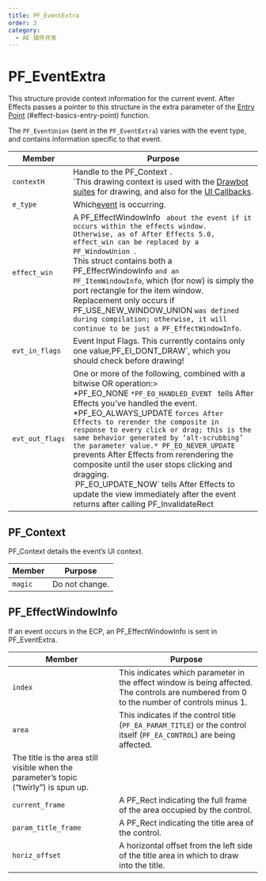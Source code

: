 ```yaml
---
title: PF_EventExtra
order: 3
category:
  - AE 插件开发
---
```

# PF_EventExtra

This structure provide context information for the current event. After Effects passes a pointer to this structure in the extra parameter of the [Entry Point](../effect-basics/entry-point.html) (#effect-basics-entry-point) function.

The `PF_EventUnion` (sent in the `PF_EventExtra`) varies with the event type, and contains information specific to that event.

| **Member**   | **Purpose**                                                                                                                                                                                                                                                                                                                                                                                                                                                                                                                                                                                                       |
| ------------------ | ----------------------------------------------------------------------------------------------------------------------------------------------------------------------------------------------------------------------------------------------------------------------------------------------------------------------------------------------------------------------------------------------------------------------------------------------------------------------------------------------------------------------------------------------------------------------------------------------------------------------- |
| `contextH `      | Handle to the PF_Context `.`<br />`This drawing context is used with the [Drawbot suites](https://ae-plugins.docsforadobe.dev/effect-ui-events/custom-ui-and-drawbot.html#effect-ui-events-custom-ui-and-drawbot) for drawing, and also for the [UI Callbacks](https://ae-plugins.docsforadobe.dev/effect-ui-events/ui-callbacks.html#effect-ui-events-ui-callbacks).                                                                                                                                                                                                                                                       |
| `e_type `        | Which[event](https://ae-plugins.docsforadobe.dev/effect-ui-events/effect-ui-events.html#effect-ui-events-effect-ui-events) is occurring.                                                                                                                                                                                                                                                                                                                                                                                                                                                                                   |
| `effect_win `    | A PF_EffectWindowInfo ` about the event if it occurs within the effects window.`<br />`Otherwise, as of After Effects 5.0, effect_win can be replaced by a PF_WindowUnion `.<br />This struct contains both a PF_EffectWindowInfo `and an PF_ItemWindowInfo`, which (for now) is simply the port rectangle for the item window.<br />Replacement only occurs if PF_USE_NEW_WINDOW_UNION `was defined during compilation; otherwise, it will continue to be just a PF_EffectWindowInfo`.                                                                                                                         |
| `evt_in_flags `  | Event Input Flags. This currently contains only one value,PF_EI_DONT_DRAW`, which you should check before drawing!                                                                                                                                                                                                                                                                                                                                                                                                                                                                                                      |
| `evt_out_flags ` | One or more of the following, combined with a bitwise OR operation:><br />*PF_EO_NONE `*PF_EO_HANDLED_EVENT ` tells After Effects you’ve handled the event.<br />*PF_EO_ALWAYS_UPDATE `forces After Effects to rerender the composite in response to every click or drag; this is the same behavior generated by ‘alt-scrubbing’ the parameter value.* PF_EO_NEVER_UPDATE` prevents After Effects from rerendering the composite until the user stops clicking and dragging.<br /> PF_EO_UPDATE_NOW` tells After Effects to update the view immediately after the event returns after calling PF_InvalidateRect |

## PF_Context

PF_Context details the event’s UI context.

| **Member** | **Purpose** |
| ---------------- | ----------------- |
| `magic `       | Do not change.    |

## PF_EffectWindowInfo

If an event occurs in the ECP, an PF_EffectWindowInfo is sent in PF_EventExtra.

| **Member**                                                                         | **Purpose**                                                                                                                          |
| ---------------------------------------------------------------------------------------- | ------------------------------------------------------------------------------------------------------------------------------------------ |
| `index`                                                                                | This indicates which parameter in the effect window is being affected. The controls are numbered from 0 to the number of controls minus 1. |
| `area`                                                                                 | This indicates if the control title (`PF_EA_PARAM_TITLE`) or the control itself (`PF_EA_CONTROL`) are being affected.                  |
| The title is the area still visible when the parameter’s topic (“twirly”) is spun up. |                                                                                                                                            |
| `current_frame`                                                                        | A PF_Rect indicating the full frame of the area occupied by the control.                                                                   |
| `param_title_frame`                                                                    | A PF_Rect indicating the title area of the control.                                                                                        |
| `horiz_offset`                                                                         | A horizontal offset from the left side of the title area in which to draw into the title.                                                  |
